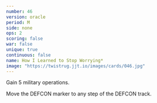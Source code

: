 ```yaml
---
number: 46
version: oracle
period: M
side: none
ops: 2
scoring: false
war: false
unique: true
continuous: false
name: How I Learned to Stop Worrying*
image: "https://twistrug.jjt.io/images/cards/046.jpg"
---
```

Gain 5 military operations.

Move the DEFCON marker to any step of the DEFCON track.
